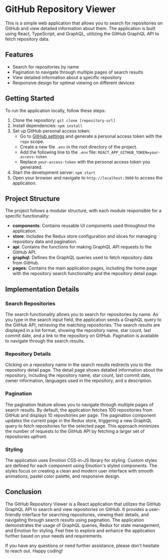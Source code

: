 # GitHub Repository Viewer

This is a simple web application that allows you to search for repositories on GitHub and view detailed information about them. The application is built using React, TypeScript, and GraphQL, utilizing the GitHub GraphQL API to fetch repository data.

## Features

- Search for repositories by name
- Pagination to navigate through multiple pages of search results
- View detailed information about a specific repository
- Responsive design for optimal viewing on different devices

## Getting Started

To run the application locally, follow these steps:

1. Clone the repository: `git clone [repository-url]`
2. Install dependencies: `npm install`
3. Set up GitHub personal access token:
   - Go to [GitHub settings](https://github.com/settings/tokens) and generate a personal access token with the `repo` scope.
   - Create a new file `.env` in the root directory of the project.
   - Add the following line to the `.env` file: `REACT_APP_GITHUB_TOKEN=your-access-token`
   - Replace `your-access-token` with the personal access token you generated.
4. Start the development server: `npm start`
5. Open your browser and navigate to `http://localhost:3000` to access the application.

## Project Structure

The project follows a modular structure, with each module responsible for a specific functionality:

- **components**: Contains reusable UI components used throughout the application.
- **store**: Includes the Redux store configuration and slices for managing repository data and pagination.
- **api**: Contains the functions for making GraphQL API requests to the GitHub API.
- **graphql**: Defines the GraphQL queries used to fetch repository data from GitHub.
- **pages**: Contains the main application pages, including the home page with the repository search functionality and the repository detail page.

## Implementation Details

### Search Repositories

The search functionality allows you to search for repositories by name. As you type in the search input field, the application sends a GraphQL query to the GitHub API, retrieving the matching repositories. The search results are displayed in a list format, showing the repository name, star count, last commit date, and a link to the repository on GitHub. Pagination is available to navigate through the search results.

### Repository Details

Clicking on a repository name in the search results redirects you to the repository detail page. The detail page shows detailed information about the repository, including the repository name, star count, last commit date, owner information, languages used in the repository, and a description.

### Pagination

The pagination feature allows you to navigate through multiple pages of search results. By default, the application fetches 100 repositories from GitHub and displays 10 repositories per page. The pagination component updates the current page in the Redux store, triggering a new GraphQL query to fetch repositories for the selected page. This approach minimizes the number of requests to the GitHub API by fetching a larger set of repositories upfront.

### Styling

The application uses Emotion CSS-in-JS library for styling. Custom styles are defined for each component using Emotion's styled components. The styles focus on creating a clean and modern user interface with smooth animations, pastel color palette, and responsive design.

## Conclusion

The GitHub Repository Viewer is a React application that utilizes the GitHub GraphQL API to search and view repositories on GitHub. It provides a user-friendly interface for searching repositories, viewing their details, and navigating through search results using pagination. The application demonstrates the usage of GraphQL queries, Redux for state management, and Emotion for styling. Feel free to explore and enhance the application further based on your needs and requirements.

If you have any questions or need further assistance, please don't hesitate to reach out. Happy coding!

